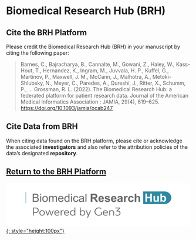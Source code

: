 # Biomedical Research Hub (BRH)

## Cite the BRH Platform

Please credit the Biomedical Research Hub (BRH) in your manuscript by citing the following paper:

> Barnes, C., Bajracharya, B., Cannalte, M., Gowani, Z., Haley, W., Kass-Hout, T., Hernandez, K., Ingram, M., Juvvala, H. P., Kuffel, G., Martinov, P., Maxwell, J. M., McCann, J., Malhotra, A., Metoki-Shlubsky, N., Meyer, C., Paredes, A., Qureshi, J., Ritter, X., Schumm, P., … Grossman, R. L. (2022). The Biomedical Research Hub: a federated platform for patient research data. Journal of the American Medical Informatics Association : JAMIA, 29(4), 619–625. https://doi.org/10.1093/jamia/ocab247

## Cite Data from BRH

When citing data found on the BRH platform, please cite or acknowledge the associated **investigators** and also refer to the attribution policies of the data’s designated **repository**.

## [Return to the BRH Platform][BRH Platform]

[![BRH Logo][img BRH logo]{: style="height:100px"}][BRH Platform]

<!-- Links and Images -->
[BRH Platform]: https://brh.data-commons.org/
[Gen3.org]: https://gen3.org/
[img BRH logo]: ./img/brh-logo.png
[img Gen3 logo]: ./img/gen3blue.png
[doi link]: https://doi.org/10.1093/jamia/ocab247
[pmid link]: https://pubmed.ncbi.nlm.nih.gov/35289369/
[pmcid link]: https://www.ncbi.nlm.nih.gov/pmc/articles/PMC8922179/
